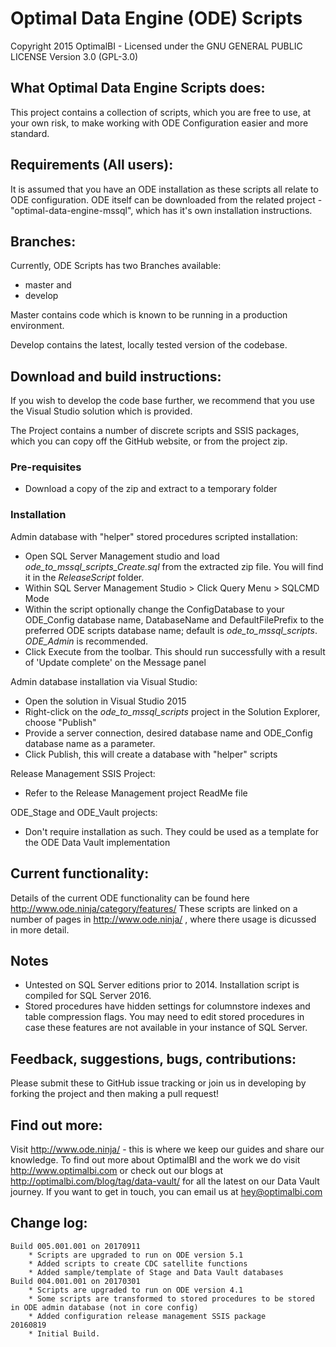 ﻿# Optimal Data Engine (ODE) Scripts #
Copyright 2015 OptimalBI - Licensed under the GNU GENERAL PUBLIC LICENSE Version 3.0 (GPL-3.0)

## What Optimal Data Engine Scripts does: ##
This project contains a collection of scripts, which you are free to use, at your own risk, to make working with ODE Configuration easier and more standard.

## Requirements (All users): ##
It is assumed that you have an ODE installation as these scripts all relate to ODE configuration.
ODE itself can be downloaded from the related project - "optimal-data-engine-mssql", which has it's own installation instructions. 

## Branches: ##
Currently, ODE Scripts has two Branches available:
* master and
* develop

Master contains code which is known to be running in a production environment.

Develop contains the latest, locally tested version of the codebase.

## Download and build instructions: ##
If you wish to develop the code base further, we recommend that you use the Visual Studio solution which is provided.

The Project contains a number of discrete scripts and SSIS packages, which you can copy off the GitHub website, or from the project zip.

### Pre-requisites ###

* Download a copy of the zip and extract to a temporary folder

### Installation ###

Admin database with "helper" stored procedures scripted installation:
* Open SQL Server Management studio and load *ode_to_mssql_scripts_Create.sql* from the extracted zip file. You will find it in the *ReleaseScript* folder.
* Within SQL Server Management Studio > Click Query Menu > SQLCMD Mode 
* Within the script optionally change the ConfigDatabase to your ODE_Config database name, DatabaseName and DefaultFilePrefix to the preferred ODE scripts database name; default is *ode_to_mssql_scripts*. *ODE_Admin* is recommended. 
* Click Execute from the toolbar. This should run successfully with a result of 'Update complete' on the Message panel

Admin database installation via Visual Studio:
* Open the solution in Visual Studio 2015
* Right-click on the *ode_to_mssql_scripts* project in the Solution Explorer, choose "Publish"
* Provide a server connection, desired database name and ODE_Config database name as a parameter.
* Click Publish, this will create a database with "helper" scripts

Release Management SSIS Project:
* Refer to the Release Management project ReadMe file

ODE_Stage and ODE_Vault projects:
* Don't require installation as such. They could be used as a template for the ODE Data Vault implementation

## Current functionality: ##
Details of the current ODE functionality can be found here http://www.ode.ninja/category/features/
These scripts are linked on a number of pages in http://www.ode.ninja/ , where there usage is dicussed in more detail.

## Notes ##
* Untested on SQL Server editions prior to 2014. Installation script is compiled for SQL Server 2016.
* Stored procedures have hidden settings for columnstore indexes and table compression flags. You may need to edit stored procedures in case these features are not available in your instance of SQL Server.

## Feedback, suggestions, bugs, contributions: ##
Please submit these to GitHub issue tracking or join us in developing by forking the project and then making a pull request!

## Find out more: ##
Visit http://www.ode.ninja/ - this is where we keep our guides and share our knowledge. To find out more about OptimalBI and the work we do visit http://www.optimalbi.com or check out our blogs at http://optimalbi.com/blog/tag/data-vault/ for all the latest on our Data Vault journey. If you want to get in touch, you can email us at hey@optimalbi.com

## Change log: ##
```
Build 005.001.001 on 20170911
	* Scripts are upgraded to run on ODE version 5.1
	* Added scripts to create CDC satellite functions
	* Added sample/template of Stage and Data Vault databases
Build 004.001.001 on 20170301
	* Scripts are upgraded to run on ODE version 4.1
	* Some scripts are transformed to stored procedures to be stored in ODE admin database (not in core config)
	* Added configuration release management SSIS package
20160819 
	* Initial Build.
```
